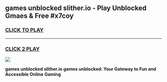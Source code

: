 
## games unblocked slither.io - Play Unblocked Gmaes & Free #x7coy
<h3>
<a href="https://news.freeplayer.one?title=games_unblocked_slither.io&ref=26F">CLICK TO PLAY</a></h3>
<hr>

<h3>
<a href="https://news.freeplayer.one?title=games_unblocked_slither.io&ref=26F">CLICK 2 PLAY</a>
  
</h3>

<a href="https://news.freeplayer.one?title=games_unblocked_slither.io&ref=26F/"><img src="https://clearcache.store/games.png"></a>


**games unblocked slither.io games unblocked: Your Gateway to Fun and Accessible Online Gaming**
